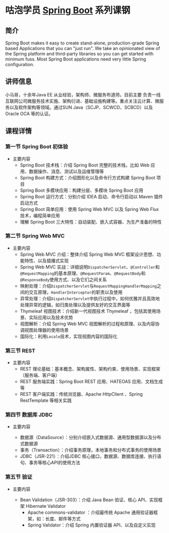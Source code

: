 # 咕泡学员 [Spring Boot](http://projects.spring.io/spring-boot/) 系列课钢

## 简介

Spring Boot makes it easy to create stand-alone, production-grade Spring based Applications that you can "just run". We take an opinionated view of the Spring platform and third-party libraries so you can get started with minimum fuss. Most Spring Boot applications need very little Spring configuration.


## 讲师信息

小马哥，十余年Java EE 从业经验，架构师、微服务布道师。目前主要
负责一线互联网公司微服务技术实施、架构衍进、基础设施构建等。重点关注云计算、微服务以及软件架构等领域。通过SUN Java（SCJP、SCWCD、SCBCD）以及Oracle OCA 等的认证。


## 课程详情

### 第一节 Spring Boot 初体验

* 主要内容
  * Spring Boot 技术栈：介绍 Spring Boot 完整的技术栈，比如 Web 应用、数据操作、消息、测试以及运维管理等
  * Spring Boot 构建方式：介绍图形化以及命令行方式构建 Spring Boot 项目
  * Spring Boot 多模块应用：构建分层、多模块 Spring Boot 应用
  * Spring Boot 运行方式：分别介绍 IDEA 启动、命令行启动以 Maven 插件启动方式
  * Spring Boot 简单应用：使用 Spring Web MVC 以及 Spring Web Flux 技术，编程简单应用
  * 理解 Spring Boot 三大特性：自动装配、嵌入式容器、为生产准备的特性



### 第二节 Spring Web MVC

* 主要内容
  * Spring Web MVC 介绍：整体介绍 Spring Web MVC 框架设计思想、功能特性、以及插播式实现
  * Spring Web MVC 实战：详细说明`DispatcherServlet`、`@Controller`和`@RequestMapping`的基本原理、`@RequestParam`、`@RequestBody`和`@ResponseBody`使用方式、以及它们之间关系
  * 映射处理：介绍`DispatcherServlet`与`RequestMappingHandlerMapping`之间的交互原理，`HandlerInterceptor`的职责以及使用
  * 异常处理：介绍`DispatcherServlet`中执行过程中，如何优雅并且高效地处理异常的逻辑，如归类处理以及提供友好的交互界面等
  * Thymeleaf 视图技术：介绍新一代视图技术 Thymeleaf ，包括其使用场景、实际应用以及技术优势
  * 视图解析：介绍 Spring Web MVC 视图解析的过程和原理、以及内容协调视图处理器的使用场景
  * 国际化：利用`Locale`技术，实现视图内容的国际化


### 第三节 REST

* 主要内容
  * REST 理论基础：基本概念、架构属性、架构约束、使用场景、实现框架（服务端、客户端）
  * REST 服务端实践：Spring Boot REST 应用、HATEOAS 应用、文档生成等
  * REST 客户端实践：传统浏览器、Apache HttpClient 、Spring RestTemplate 等相关实践


### 第四节 数据库 JDBC

* 主要内容

    * 数据源（DataSource）：分别介绍嵌入式数据源、通用型数据源以及分布式数据源
    * 事务（Transaction）：介绍事务原理，本地事务和分布式事务的使用场景
    * JDBC（JSR-221）：介绍JDBC 核心接口，数据源、数据库连接、执行语句、事务等核心API的使用方法


### 第五节 验证

* 主要内容

  * Bean Validation（JSR-303）：介绍 Java Bean 验证、核心 API、实现框架 Hibernate Validator
    * Apache commons-validator ：介绍最传统 Apache 通用验证器框架，如：长度、邮件等方式
    * Spring Validator：介绍 Spring 内置验证器 API、以及自定义实现


